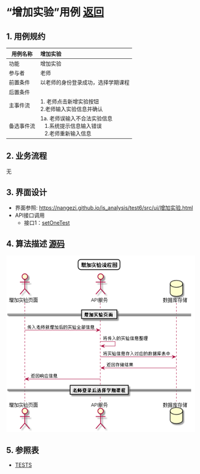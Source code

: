 # “增加实验”用例 [返回](../README.md)

## 1. 用例规约

|用例名称|增加实验|
|-------|:-------------|
|功能|增加实验|
|参与者|老师|
|前置条件| 以老师的身份登录成功，选择学期课程|
|后置条件||
|主事件流| 1. 老师点击新增实验按钮<br/>2.老师输入实验信息并确认|
|备选事件流|1a. 老师误输入不合法实验信息 <br/>&nbsp;&nbsp; 1.系统提示信息输入错误<br/> &nbsp;&nbsp; 2.老师重新输入信息|

## 2. 业务流程
无 

## 3. 界面设计
- 界面参照: https://nangezi.github.io/is_analysis/test6/src/ui/增加实验.html
- API接口调用
    - 接口1：[setOneTest](../接口/setOneTest.md)

## 4. 算法描述 [源码](../src/增加实验流程图.puml)
![增加实验流程图](../images/增加实验流程图.png)
    
## 5. 参照表

- [TESTS](../数据库设计.md/#TESTS)